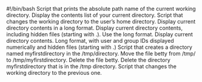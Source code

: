 #!/bin/bash
Script that prints the absolute path name of the current working directory.
Display the contents list of your current directory.
Script that changes the working directory to the user’s home directory.
Display current directory contents in a long format.
Display current directory contents, including hidden files (starting with .). Use the long format.
Display current directory contents. Long format, with user and group IDs displayed numerically and hidden files (starting with .)
Script that creates a directory named myfirstdirectory in the /tmp/directory.
Move the file betty from /tmp/ to /tmp/myfirstdirectory.
Delete the file betty.
Delete the directory myfirstdirectory that is in the /tmp directory.
Script that changes the working directory to the previous one.

